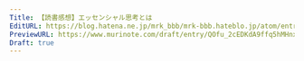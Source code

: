 ```yaml
---
Title: 【読書感想】エッセンシャル思考とは
EditURL: https://blog.hatena.ne.jp/mrk_bbb/mrk-bbb.hateblo.jp/atom/entry/6802418398573208061
PreviewURL: https://www.murinote.com/draft/entry/QOfu_2cEDKdA9ffq5hMHnxMZ97E
Draft: true
---
```


